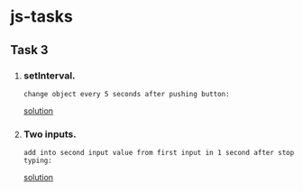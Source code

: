 # js-tasks

## Task 3

1.  ### setInterval.

        change object every 5 seconds after pushing button:

    [solution](https://codepen.io/PapokMIkita/pen/LYzZoER?editors=1011)</br>

2.  ### Two inputs.

        add into second input value from first input in 1 second after stop typing:

    [solution](https://codepen.io/PapokMIkita/pen/yLzJWYr?editors=1111)</br>
